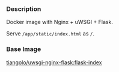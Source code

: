 ### Description

Docker image with Nginx + uWSGI + Flask.

Serve `/app/static/index.html` as `/`.

### Base Image

[tiangolo/uwsgi-nginx-flask:flask-index](https://github.com/tiangolo/uwsgi-nginx-flask-docker/tree/master/flask-index)
